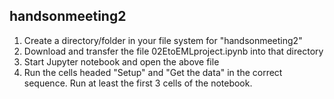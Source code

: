 ## handsonmeeting2

1. Create a directory/folder in your file system for "handsonmeeting2"
2. Download and transfer the file 02EtoEMLproject.ipynb into that directory
3. Start Jupyter notebook and open the above file
4. Run the cells headed "Setup" and "Get the data" in the correct sequence. Run at least the first 3 cells of the notebook.
